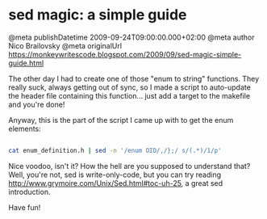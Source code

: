 # sed magic: a simple guide

@meta publishDatetime 2009-09-24T09:00:00.000+02:00
@meta author Nico Brailovsky
@meta originalUrl https://monkeywritescode.blogspot.com/2009/09/sed-magic-simple-guide.html

The other day I had to create one of those "enum to string" functions. They really suck, always getting out of sync, so I made a script to auto-update the header file containing this function... just add a target to the makefile and you're done!

Anyway, this is the part of the script I came up with to get the enum elements:

```bash

cat enum_definition.h | sed -n '/enum OID/,/};/ s/(.*)/1/p'

```

Nice voodoo, isn't it? How the hell are you supposed to understand that? Well, you're not, sed is write-only-code, but you can try reading <http://www.grymoire.com/Unix/Sed.html#toc-uh-25>, a great sed introduction.

Have fun!

